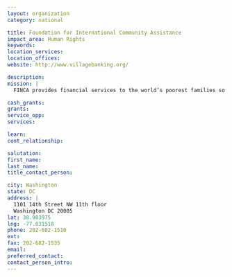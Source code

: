 ```yaml
---
layout: organization
category: national

title: Foundation for International Community Assistance
impact_area: Human Rights
keywords: 
location_services: 
location_offices: 
website: http://www.villagebanking.org/

description: 
mission: |
  FINCA provides financial services to the world’s poorest families so they can create their own jobs, raise household incomes, and improve their standard of living. We deliver these services through a global network of locally managed, self-supporting institutions. 

cash_grants: 
grants: 
service_opp: 
services: 

learn: 
cont_relationship: 

salutation: 
first_name: 
last_name: 
title_contact_person: 

city: Washington
state: DC
address: |
  1101 14th Street NW 11th floor  
  Washington DC 20005
lat: 38.903975
lng: -77.031518
phone: 202-682-1510
ext: 
fax: 202-682-1535
email: 
preferred_contact: 
contact_person_intro: 
---
```

